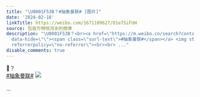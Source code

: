 ```yaml
---
title: "\U0001F53B？#抽象曼联# [图片]"
date: '2024-02-18'
linkTitle: https://weibo.com/1671109627/O1e7SiFUH
source: 包容万物恒河水的微博
description: "\U0001F53B？<br><a href=\"https://m.weibo.cn/search?containerid=231522type%3D1%26t%3D10%26q%3D%23%E6%8A%BD%E8%B1%A1%E6%9B%BC%E8%81%94%23&amp;extparam=%23%E6%8A%BD%E8%B1%A1%E6%9B%BC%E8%81%94%23\"
  data-hide=\"\"><span class=\"surl-text\">#抽象曼联#</span></a> <img style=\"\" src=\"https://tvax1.sinaimg.cn/large/639b1bfbly1hmy3986o89j20gn03t0tt.jpg\"
  referrerpolicy=\"no-referrer\"><br><br> ..."
disable_comments: true
---
```

🔻？<br><a href="https://m.weibo.cn/search?containerid=231522type%3D1%26t%3D10%26q%3D%23%E6%8A%BD%E8%B1%A1%E6%9B%BC%E8%81%94%23&amp;extparam=%23%E6%8A%BD%E8%B1%A1%E6%9B%BC%E8%81%94%23" data-hide=""><span class="surl-text">#抽象曼联#</span></a> <img style="" src="https://tvax1.sinaimg.cn/large/639b1bfbly1hmy3986o89j20gn03t0tt.jpg" referrerpolicy="no-referrer"><br><br> ...